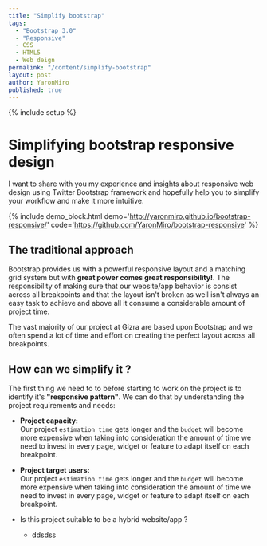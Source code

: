 ```yaml
---
title: "Simplify bootstrap"
tags:
  - "Bootstrap 3.0"
  - "Responsive"
  - CSS
  - HTML5
  - Web deign
permalink: "/content/simplify-bootstrap"
layout: post
author: YaronMiro
published: true
---
```


{% include setup %}

# Simplifying bootstrap responsive design
I want to share with you my experience and insights about responsive web design using
Twitter Bootstrap framework and hopefully help you to simplify your workflow and
make it more intuitive.

<!-- more -->

{% include demo_block.html demo='http://yaronmiro.github.io/bootstrap-responsive/' code='https://github.com/YaronMiro/bootstrap-responsive' %}

## The traditional approach
Bootstrap provides us with a powerful responsive layout and a matching grid system
but with **great power comes great responsibility!**. The responsibility of making
sure that our website/app behavior is consist across all breakpoints and that the
layout isn't broken as well isn't always an easy task to achieve and above
all it consume a considerable amount of project time.

The vast majority of our project at Gizra are based upon Bootstrap
and we often spend a lot of time and effort on creating the perfect layout
across all breakpoints.

## How can we simplify it ?
The first thing we need to to before starting to work on the project is to
identify it's **"responsive pattern"**. We can do that by understanding the project
requirements and needs:

* **Project capacity:**   
Our project `estimation time` gets longer and the `budget` will become more expensive
when taking into consideration the amount of time we need to invest in every page,
widget or feature to adapt itself on each breakpoint.

* **Project target users:**   
Our project `estimation time` gets longer and the `budget` will become more expensive
when taking into consideration the amount of time we need to invest in every page,
widget or feature to adapt itself on each breakpoint.

* Is this project suitable to be a hybrid website/app ?
   * ddsdss



